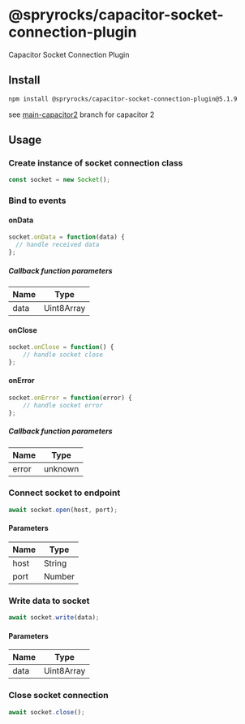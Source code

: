 # @spryrocks/capacitor-socket-connection-plugin

Capacitor Socket Connection Plugin

## Install

```bash
npm install @spryrocks/capacitor-socket-connection-plugin@5.1.9
```

see [main-capacitor2](https://github.com/SpryRocks/capacitor-socket-connection-plugin/tree/main-capacitor2) branch for capacitor 2

## Usage

### Create instance of socket connection class

```typescript
const socket = new Socket();
```

### Bind to events

#### onData

```typescript
socket.onData = function(data) {
  // handle received data
};
```

##### Callback function parameters

| Name | Type       |
|------|------------|
| data | Uint8Array |

#### onClose

```typescript
socket.onClose = function() {
    // handle socket close
};
```

#### onError

```typescript
socket.onError = function(error) {
    // handle socket error
};
```

##### Callback function parameters

| Name  | Type    |
|-------|---------|
| error | unknown |

### Connect socket to endpoint

```typescript
await socket.open(host, port);
```

#### Parameters

| Name | Type   |
|------|--------|
| host | String |
| port | Number |

### Write data to socket

```typescript
await socket.write(data);
```

#### Parameters

| Name | Type       |
|------|------------|
| data | Uint8Array |

### Close socket connection

```typescript
await socket.close();
```
